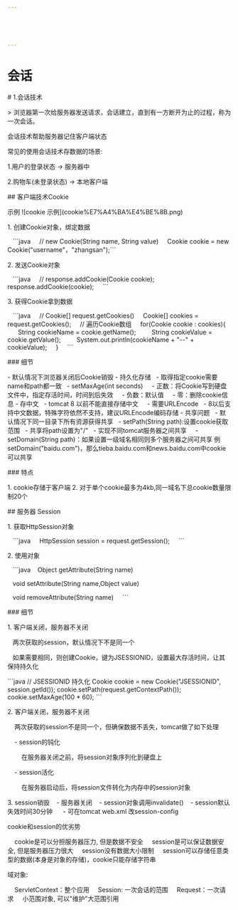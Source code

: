 ```yaml
---





---
```


# 会话


\# 1.会话技术

\> 浏览器第一次给服务器发送请求，会话建立，直到有一方断开为止的过程，称为一次会话。

会话技术帮助服务器记住客户端状态

常见的使用会话技术存数据的场景:

1.用户的登录状态 -> 服务器中

2.购物车(未登录状态) -> 本地客户端

\## 客户端技术Cookie

示例
!\[cookie 示例\](cookie%E7%A4%BA%E4%BE%8B.png)

1\. 创建Cookie对象，绑定数据

   \`\`\`java
    // new Cookie(String name, String value)
    Cookie cookie = new Cookie("username"，"zhangsan");\`\`\`

2\. 发送Cookie对象

   \`\`\`java
    // response.addCookie(Cookie cookie);
    response.addCookie(cookie);
    \`\`\`

3\. 获得Cookie拿到数据

   \`\`\`java
    // Cookie\[\] request.getCookies()
    Cookie\[\] cookies = request.getCookies();
    // 遍历Cookie数组
    for(Cookie cookie : cookies){
        String cookieName = cookie.getName();
        String cookieValue = cookie.getValue();
        System.out.println(cookieName + "--" + cookieValue);
    }
    \`\`\`

\### 细节

\- 默认情况下浏览器关闭后Cookie销毁
\- 持久化存储
  - 取得指定cookie需要name和path都一致
  - setMaxAge(int seconds)
    - 正数：将Cookie写到硬盘文件中，指定存活时间，时间到后失效
    - 负数：默认值
    - 零：删除cookie信息
\- 存中文
  - tomcat 8 以前不能直接存储中文
    - 需要URLEncode
  - 8以后支持中文数据，特殊字符依然不支持，建议URLEncode编码存储
\- 共享问题
  - 默认情况下同一目录下所有资源获得共享
  - setPath(String path):设置cookie获取范围
  - 共享将path设置为"/"
  - 实现不同tomcat服务器之间共享
    - setDomain(String path)：如果设置一级域名相同则多个服务器之间可共享 例setDomain("baidu.com")，那么tieba.baidu.com和news.baidu.com中cookie可以共享

\### 特点

1\. cookie存储于客户端
2\. 对于单个cookie最多为4kb,同一域名下总cookie数量限制20个

\## 服务器 Session

1\. 获取HttpSession对象

   \`\`\`java
    HttpSession session = request.getSession();
    \`\`\`

2\. 使用对象

   \`\`\`java
   Object getAttribute(String name)

   void setAttribute(String name,Object value)

   void removeAttribute(String name)
    \`\`\`

\### 细节

1\. 客户端关闭，服务器不关闭

   两次获取的session，默认情况下不是同一个

   如果需要相同，则创建Cookie，键为JSESSIONID，设置最大存活时间，让其保持持久化

\`\`\`java
// JSESSIONID 持久化
Cookie cookie = new Cookie("JSESSIONID", session.getId());
cookie.setPath(request.getContextPath());
cookie.setMaxAge(100 \* 60);
\`\`\`

2\. 客户端关闭，服务器不关闭

    两次获取的session不是同一个，但确保数据不丢失，tomcat做了如下处理

    - session的钝化

        在服务器关闭之前，将session对象序列化到硬盘上

    - session活化

        在服务器启动后，将session文件转化为内存中的session对象

3\. session销毁
   - 服务器关闭
   - session对象调用invalidate()
   - session默认失效时间30分钟
     - 可在tomcat web.xml 改session-config

cookie和session的优劣势

    cookie是可以分担服务器压力, 但是数据不安全
    session是可以保证数据安全, 但是服务器压力很大
    session没有数据大小限制
    session可以存储任意类型的数据(本身是对象的存储)，cookie只能存储字符串

域对象:

    ServletContext：整个应用
    Session: 一次会话的范围
    Request：一次请求
    小范围对象, 可以"维护"大范围引用

